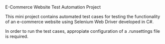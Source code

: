 E-Commerce Website Test Automation Project

This mini project contains automated test cases for testing the functionality of an e-commerce website using Selenium Web Driver developed in C#. 

In order to run the test cases, appropiate configuration of a .runsettings file is required.
